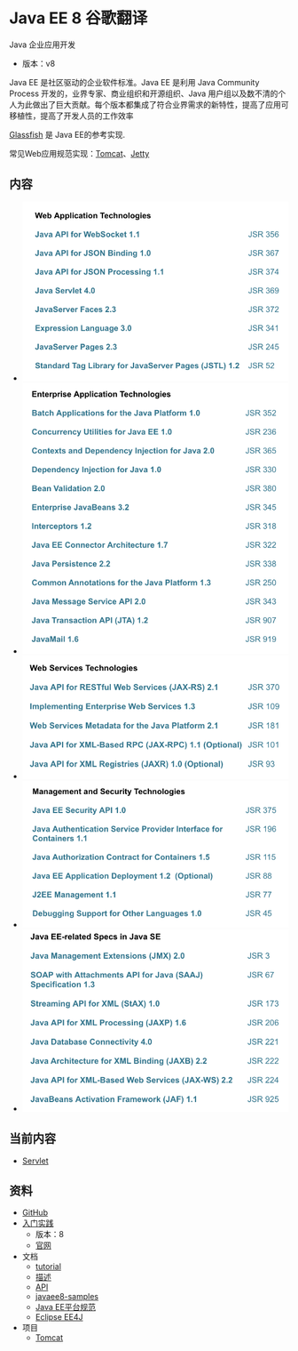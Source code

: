 # Java EE 8 谷歌翻译

Java 企业应用开发

-   版本：v8

Java EE 是社区驱动的企业软件标准。Java EE 是利用 Java Community Process 开发的，业界专家、商业组织和开源组织、Java 用户组以及数不清的个人为此做出了巨大贡献。每个版本都集成了符合业界需求的新特性，提高了应用可移植性，提高了开发人员的工作效率

[Glassfish](https://javaee.github.io/glassfish/documentation) 是 Java EE的参考实现.

常见Web应用规范实现：[Tomcat](../JavaFramework/apache_tomcat_doc_zh_9/README.md)、[Jetty](http://www.eclipse.org/jetty/)


##  内容
-   ![Web Application Technologies](images/20181223-103309.png) 
-   ![Enterprise Application Technologies](images/20181223-103500.png)
-   ![Web Services Technologies](images/20181223-103612.png)
-   ![Management and Security Technologies](images/20181223-103814.png)
-   ![Java EE-related Specs in Java SE](images/20181223-103842.png)


##  当前内容
- [Servlet](servlet/README.md)




##  资料
-   [GitHub](https://javaee.github.io/)
-   [入门实践](action/README.md)
    -   版本：8
    -   [官网](https://www.oracle.com/technetwork/java/javaee/overview/index.html)
-   文档
    -   [tutorial](https://javaee.github.io/tutorial/)
    -   [描述](https://www.oracle.com/technetwork/java/javaee/tech/index.html)
    -   [API](https://javaee.github.io/javaee-spec/javadocs/)
    -   [javaee8-samples](https://github.com/javaee-samples/javaee8-samples)
    -   [Java EE平台规范](https://github.com/javaee/javaee-spec)
    -   [Eclipse EE4J](https://projects.eclipse.org/projects/ee4j)
-   项目
    -   [Tomcat](http://tomcat.apache.org/)



